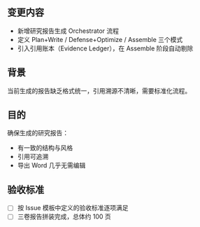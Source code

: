## 变更内容
- 新增研究报告生成 Orchestrator 流程
- 定义 Plan+Write / Defense+Optimize / Assemble 三个模式
- 引入引用账本（Evidence Ledger），在 Assemble 阶段自动剔除

## 背景
当前生成的报告缺乏格式统一，引用溯源不清晰，需要标准化流程。

## 目的
确保生成的研究报告：
- 有一致的结构与风格
- 引用可追溯
- 导出 Word 几乎无需编辑

## 验收标准
- [ ] 按 Issue 模板中定义的验收标准逐项满足
- [ ] 三卷报告拼装完成，总体约 100 页
